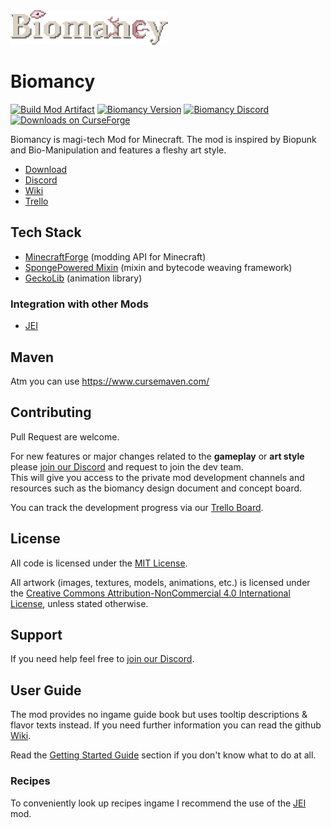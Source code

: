 <img src="media/v2/text_logo.png" alt="Biomancy" style="image-rendering: crisp-edges; max-width:50%;"/>

# Biomancy
[![Build Mod Artifact](https://github.com/Elenterius/Biomancy/actions/workflows/build_mod_artifact.yml/badge.svg?branch=main)](https://github.com/Elenterius/Biomancy/actions/workflows/build_mod_artifact.yml)
[![Biomancy Version](https://img.shields.io/badge/Latest%20Version-2.0.0--alpha.18-red?style=for-the-badge)](https://github.com/Elenterius/Biomancy)
[![Biomancy Discord](https://img.shields.io/discord/920005236645572662?logo=discord&logoColor=white&style=for-the-badge)][Discord]
[![Downloads on CurseForge](https://cf.way2muchnoise.eu/full_492939_downloads.svg?badge_style=for_the_badge)][Download]

Biomancy is magi-tech Mod for Minecraft. The mod is inspired by Biopunk and Bio-Manipulation and features a fleshy art style.

* [Download]
* [Discord]
* [Wiki]
* [Trello]

## Tech Stack
- [MinecraftForge](https://github.com/MinecraftForge/MinecraftForge) (modding API for Minecraft)
- [SpongePowered Mixin](https://github.com/SpongePowered/Mixin) (mixin and bytecode weaving framework)
- [GeckoLib](https://github.com/bernie-g/geckolib) (animation library)

### Integration with other Mods
- [JEI]

## Maven
Atm you can use https://www.cursemaven.com/

## Contributing
Pull Request are welcome.

For new features or major changes related to the **gameplay** or **art style** please [join our Discord][Discord] and request to join the dev team.<br>
This will give you access to the private mod development channels and resources such as the biomancy design document and concept board.

You can track the development progress via our [Trello Board][Trello].

## License
All code is licensed under the [MIT License](https://opensource.org/licenses/MIT).

All artwork (images, textures, models, animations, etc.) is licensed under the [Creative Commons Attribution-NonCommercial 4.0 International License](http://creativecommons.org/licenses/by-nc/4.0/), unless stated otherwise.

## Support
If you need help feel free to [join our Discord][Discord].

## User Guide
The mod provides no ingame guide book but uses tooltip descriptions & flavor texts instead. If you need further information you can read the github [Wiki].

Read the [Getting Started Guide](https://github.com/Elenterius/Biomancy/wiki/v2/Getting-Started) section if you don't know what to do at all.

### Recipes
To conveniently look up recipes ingame I recommend the use of the [JEI] mod.


[Download]: https://www.curseforge.com/minecraft/mc-mods/biomancy
[Discord]: https://discord.gg/424awTDdJJ
[Wiki]: https://github.com/Elenterius/Biomancy/wiki/v2
[Trello]: https://trello.com/b/GUKjOSAl
[JitPack]: https://jitpack.io/#Elenterius/Biomancy

[JEI]:https://www.curseforge.com/minecraft/mc-mods/jei
